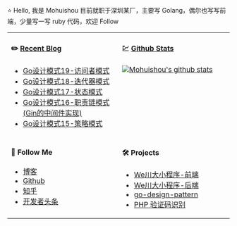 ⭐ Hello, 我是 Mohuishou 目前就职于深圳某厂，主要写 Golang，偶尔也写写前端，少量写一写 ruby 代码，欢迎 Follow

<div>

</div>

<table>
  
<tr>
<td valign="top"  width="50%">

#### ✏️ [Recent Blog](https://lailin.xyz)

- [Go设计模式19-访问者模式](https://lailin.xyz/post/visitor.html)
- [Go设计模式18-迭代器模式](https://lailin.xyz/post/iterator.html)
- [Go设计模式17-状态模式](https://lailin.xyz/post/state.html)
- [Go设计模式16-职责链模式(Gin的中间件实现)](https://lailin.xyz/post/chain.html)
- [Go设计模式15-策略模式](https://lailin.xyz/post/strategy.html)
</td>
<td valign="top"  width="50%">

#### 💹 [Github Stats](https://github.com/mohuishou)

[![Mohuishou's github stats](https://github-readme-stats.vercel.app/api?username=mohuishou&count_private=true&show_icons=true)](https://github.com/mohuishou)

</td>
</tr>

<tr>
<td valign="top"  width="50%">

#### 👀 Follow Me

- [博客](https://lailin.xyz)
- [Github](https://github.com/mohuishou)
- [知乎](https://www.zhihu.com/people/mo-hui-shou-76)
- [开发者头条](https://toutiao.io/subjects/387401?f=new)

</td>
<td valign="top"  width="50%">

#### 🛠 Projects

- [We川大小程序-前端](https://github.com/mohuishou/scuplus-wechat)
- [We川大小程序-后端](https://github.com/mohuishou/scuplus-go)
- [go-design-pattern](https://github.com/mohuishou/go-design-pattern)
- [PHP 验证码识别](https://github.com/mohuishou/ImageOCR)

</td>
</tr>


</table>

